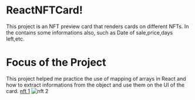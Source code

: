 # ReactNFTCard!
This project is an NFT preview card that renders cards on different NFTs. In the contains some informations also, such as Date of sale,price,days left,etc.

# Focus of the Project
This project helped me practice the use of mapping of arrays in React and how to extract informations from the object and use them on the UI of the card. 
[nft 1](https://user-images.githubusercontent.com/74037448/185461290-1f9a4952-ee32-4aab-a6be-6bed21d836aa.JPG)
![nft 2](https://user-images.githubusercontent.com/74037448/185461294-8c358075-c516-4a92-8c7c-ce6308017370.JPG)
